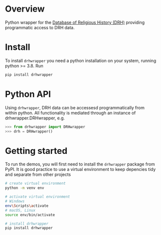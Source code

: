 # Overview
Python wrapper for the [Database of Religious History (DRH)](https://religiondatabase.org/) providing programmatic access to DRH data. 

# Install 
To install `drhwrapper` you need a python installation on your system, running python >= 3.8. Run 

```bash
pip install drhwrapper
```

# Python API
Using `drhwrapper`, DRH data can be accessesd programmatically from within python.
All functionality is mediated through an instance of drhwrapper.DRHwrapper, e.g.

```python
>>> from drhwrapper import DRHwrapper
>>> drh = DRHwrapper()
```

# Getting started 
To run the demos, you will first need to install the `drhwrapper` package from PyPI. It is good practice to use a virtual environment to keep depencies tidy and separate from other projects

```bash
# create virtual environment
python -m venv env 

# activate virtual environment
# Windows
env\Scripts\activate
# macOS, Linux
source env/bin/activate

# install drhwrapper
pip install drhwrapper 
```